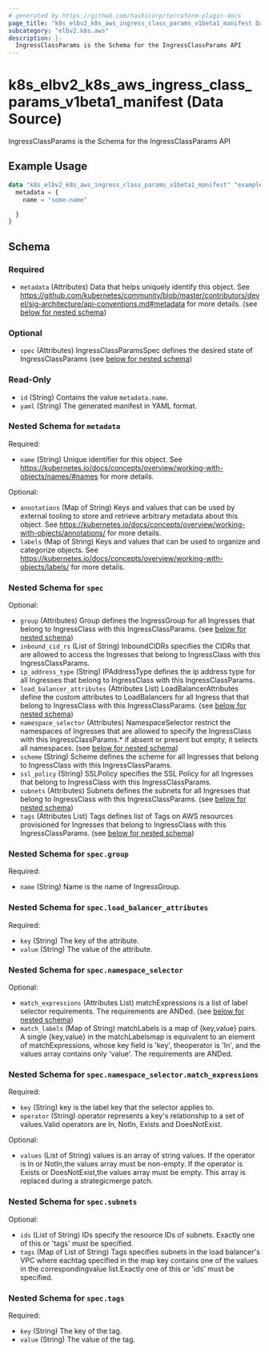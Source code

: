 ```yaml
---
# generated by https://github.com/hashicorp/terraform-plugin-docs
page_title: "k8s_elbv2_k8s_aws_ingress_class_params_v1beta1_manifest Data Source - terraform-provider-k8s"
subcategory: "elbv2.k8s.aws"
description: |-
  IngressClassParams is the Schema for the IngressClassParams API
---
```


# k8s_elbv2_k8s_aws_ingress_class_params_v1beta1_manifest (Data Source)

IngressClassParams is the Schema for the IngressClassParams API

## Example Usage

```terraform
data "k8s_elbv2_k8s_aws_ingress_class_params_v1beta1_manifest" "example" {
  metadata = {
    name = "some-name"

  }
}
```

<!-- schema generated by tfplugindocs -->
## Schema

### Required

- `metadata` (Attributes) Data that helps uniquely identify this object. See https://github.com/kubernetes/community/blob/master/contributors/devel/sig-architecture/api-conventions.md#metadata for more details. (see [below for nested schema](#nestedatt--metadata))

### Optional

- `spec` (Attributes) IngressClassParamsSpec defines the desired state of IngressClassParams (see [below for nested schema](#nestedatt--spec))

### Read-Only

- `id` (String) Contains the value `metadata.name`.
- `yaml` (String) The generated manifest in YAML format.

<a id="nestedatt--metadata"></a>
### Nested Schema for `metadata`

Required:

- `name` (String) Unique identifier for this object. See https://kubernetes.io/docs/concepts/overview/working-with-objects/names/#names for more details.

Optional:

- `annotations` (Map of String) Keys and values that can be used by external tooling to store and retrieve arbitrary metadata about this object. See https://kubernetes.io/docs/concepts/overview/working-with-objects/annotations/ for more details.
- `labels` (Map of String) Keys and values that can be used to organize and categorize objects. See https://kubernetes.io/docs/concepts/overview/working-with-objects/labels/ for more details.


<a id="nestedatt--spec"></a>
### Nested Schema for `spec`

Optional:

- `group` (Attributes) Group defines the IngressGroup for all Ingresses that belong to IngressClass with this IngressClassParams. (see [below for nested schema](#nestedatt--spec--group))
- `inbound_cid_rs` (List of String) InboundCIDRs specifies the CIDRs that are allowed to access the Ingresses that belong to IngressClass with this IngressClassParams.
- `ip_address_type` (String) IPAddressType defines the ip address type for all Ingresses that belong to IngressClass with this IngressClassParams.
- `load_balancer_attributes` (Attributes List) LoadBalancerAttributes define the custom attributes to LoadBalancers for all Ingress that that belong to IngressClass with this IngressClassParams. (see [below for nested schema](#nestedatt--spec--load_balancer_attributes))
- `namespace_selector` (Attributes) NamespaceSelector restrict the namespaces of Ingresses that are allowed to specify the IngressClass with this IngressClassParams.* if absent or present but empty, it selects all namespaces. (see [below for nested schema](#nestedatt--spec--namespace_selector))
- `scheme` (String) Scheme defines the scheme for all Ingresses that belong to IngressClass with this IngressClassParams.
- `ssl_policy` (String) SSLPolicy specifies the SSL Policy for all Ingresses that belong to IngressClass with this IngressClassParams.
- `subnets` (Attributes) Subnets defines the subnets for all Ingresses that belong to IngressClass with this IngressClassParams. (see [below for nested schema](#nestedatt--spec--subnets))
- `tags` (Attributes List) Tags defines list of Tags on AWS resources provisioned for Ingresses that belong to IngressClass with this IngressClassParams. (see [below for nested schema](#nestedatt--spec--tags))

<a id="nestedatt--spec--group"></a>
### Nested Schema for `spec.group`

Required:

- `name` (String) Name is the name of IngressGroup.


<a id="nestedatt--spec--load_balancer_attributes"></a>
### Nested Schema for `spec.load_balancer_attributes`

Required:

- `key` (String) The key of the attribute.
- `value` (String) The value of the attribute.


<a id="nestedatt--spec--namespace_selector"></a>
### Nested Schema for `spec.namespace_selector`

Optional:

- `match_expressions` (Attributes List) matchExpressions is a list of label selector requirements. The requirements are ANDed. (see [below for nested schema](#nestedatt--spec--namespace_selector--match_expressions))
- `match_labels` (Map of String) matchLabels is a map of {key,value} pairs. A single {key,value} in the matchLabelsmap is equivalent to an element of matchExpressions, whose key field is 'key', theoperator is 'In', and the values array contains only 'value'. The requirements are ANDed.

<a id="nestedatt--spec--namespace_selector--match_expressions"></a>
### Nested Schema for `spec.namespace_selector.match_expressions`

Required:

- `key` (String) key is the label key that the selector applies to.
- `operator` (String) operator represents a key's relationship to a set of values.Valid operators are In, NotIn, Exists and DoesNotExist.

Optional:

- `values` (List of String) values is an array of string values. If the operator is In or NotIn,the values array must be non-empty. If the operator is Exists or DoesNotExist,the values array must be empty. This array is replaced during a strategicmerge patch.



<a id="nestedatt--spec--subnets"></a>
### Nested Schema for `spec.subnets`

Optional:

- `ids` (List of String) IDs specify the resource IDs of subnets. Exactly one of this or 'tags' must be specified.
- `tags` (Map of List of String) Tags specifies subnets in the load balancer's VPC where eachtag specified in the map key contains one of the values in the correspondingvalue list.Exactly one of this or 'ids' must be specified.


<a id="nestedatt--spec--tags"></a>
### Nested Schema for `spec.tags`

Required:

- `key` (String) The key of the tag.
- `value` (String) The value of the tag.
